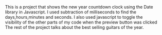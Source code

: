 This is a project that shows the new year countdown clock using the Date library in Javascript. I used subtraction of milliseconds to find the days,hours,minutes and seconds.
I also used javascript to toggle the visibility of the other parts of my code when the preview button was clicked
The rest of the project talks about the best selling guitars of the year.
